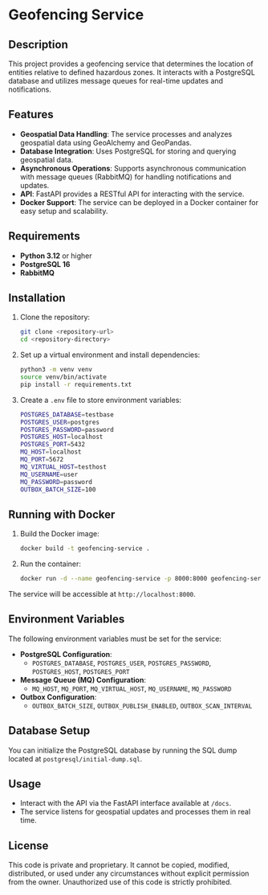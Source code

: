 # Geofencing Service

## Description
This project provides a geofencing service that determines the location of entities relative to defined hazardous zones. It interacts with a PostgreSQL database and utilizes message queues for real-time updates and notifications.

## Features
- **Geospatial Data Handling**: The service processes and analyzes geospatial data using GeoAlchemy and GeoPandas.
- **Database Integration**: Uses PostgreSQL for storing and querying geospatial data.
- **Asynchronous Operations**: Supports asynchronous communication with message queues (RabbitMQ) for handling notifications and updates.
- **API**: FastAPI provides a RESTful API for interacting with the service.
- **Docker Support**: The service can be deployed in a Docker container for easy setup and scalability.

## Requirements
- **Python 3.12** or higher
- **PostgreSQL 16**
- **RabbitMQ**

## Installation

1. Clone the repository:
    ```bash
    git clone <repository-url>
    cd <repository-directory>
    ```

2. Set up a virtual environment and install dependencies:
    ```bash
    python3 -m venv venv
    source venv/bin/activate
    pip install -r requirements.txt
    ```

3. Create a `.env` file to store environment variables:
    ```bash
    POSTGRES_DATABASE=testbase
    POSTGRES_USER=postgres
    POSTGRES_PASSWORD=password
    POSTGRES_HOST=localhost
    POSTGRES_PORT=5432
    MQ_HOST=localhost
    MQ_PORT=5672
    MQ_VIRTUAL_HOST=testhost
    MQ_USERNAME=user
    MQ_PASSWORD=password
    OUTBOX_BATCH_SIZE=100
    ```

## Running with Docker

1. Build the Docker image:
    ```bash
    docker build -t geofencing-service .
    ```

2. Run the container:
    ```bash
    docker run -d --name geofencing-service -p 8000:8000 geofencing-service
    ```

The service will be accessible at `http://localhost:8000`.

## Environment Variables
The following environment variables must be set for the service:

- **PostgreSQL Configuration**:
    - `POSTGRES_DATABASE`, `POSTGRES_USER`, `POSTGRES_PASSWORD`, `POSTGRES_HOST`, `POSTGRES_PORT`
- **Message Queue (MQ) Configuration**:
    - `MQ_HOST`, `MQ_PORT`, `MQ_VIRTUAL_HOST`, `MQ_USERNAME`, `MQ_PASSWORD`
- **Outbox Configuration**:
    - `OUTBOX_BATCH_SIZE`, `OUTBOX_PUBLISH_ENABLED`, `OUTBOX_SCAN_INTERVAL`

## Database Setup
You can initialize the PostgreSQL database by running the SQL dump located at `postgresql/initial-dump.sql`.

## Usage
- Interact with the API via the FastAPI interface available at `/docs`.
- The service listens for geospatial updates and processes them in real time.

## License
This code is private and proprietary. It cannot be copied, modified, distributed, or used under any circumstances 
without explicit permission from the owner. Unauthorized use of this code is strictly prohibited.
